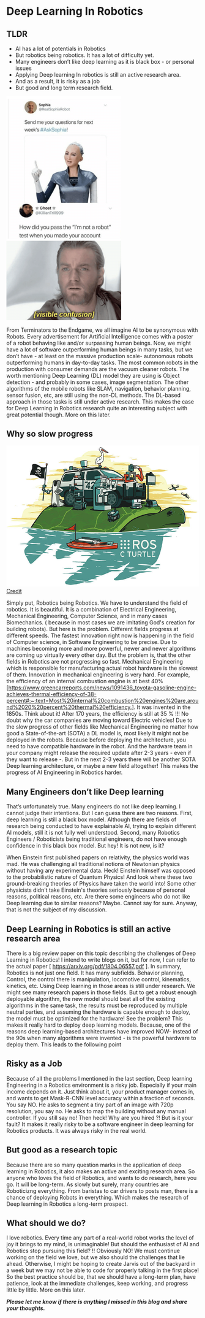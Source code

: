 # Deep Learning In Robotics

## TLDR
- AI has a lot of potentials in Robotics 
- But robotics being robotics. It has a lot of difficulty yet. 
- Many engineers don’t like deep learning as it is black box - or personal issues 
- Applying Deep learning In robotics is still an active research area. 
- And as a result, it is risky as a job 
- But good and long term research field. 


![Sofia](/images/dl_in_robotics/2_thumb_sofia.png)

From Terminators to the Endgame, we all imagine AI to be synonymous with Robots. Every advertisement for Artificial Intelligence comes with a poster of a robot behaving like and/or surpassing human beings. Now, we might have a lot of software outperforming human beings in many tasks, but we don’t have - at least on the massive production scale- autonomous robots outperforming humans in day-to-day tasks. The most common robots in the production with consumer demands are the vacuum cleaner robots. The worth mentioning Deep Learning (DL) model they are using is Object detection - and probably in some cases, image segmentation. The other algorithms of the mobile robots like SLAM, navigation, behavior planning, sensor fusion, etc, are still using the non-DL methods. The DL-based approach in those tasks is still under active research. This makes the case for Deep Learning in Robotics research quite an interesting subject with great potential though. More on this later. 
 
## Why so slow progress 

![ros_turtle](/images/dl_in_robotics/1_ros_turtle.jpg)
[Credit](https://ja.m.wikipedia.org/wiki/%E3%83%95%E3%82%A1%E3%82%A4%E3%83%AB:ROS_C_logo.jpg)
 
 
Simply put, Robotics being Robotics. We have to understand the field of robotics. It is beautiful. It is a combination of Electrical Engineering, Mechanical Engineering, Computer Science, and in many cases Biomechanics. ( because in most cases we are imitating God's creation for building robots). But here is the problem. Different fields progress at different speeds. The fastest innovation right now is happening in the field of Computer science, in Software Engineering to be precise. Due to machines becoming more and more powerful, newer and newer algorithms are coming up virtually every other day. But the problem is, that the other fields in Robotics are not progressing so fast. Mechanical Engineering which is responsible for manufacturing actual robot hardware is the slowest of them. Innovation in mechanical engineering is very hard. For example, the efficiency of an internal combustion engine is at best 40% [https://www.greencarreports.com/news/1091436_toyota-gasoline-engine-achieves-thermal-efficiency-of-38-percent#:~:text=Most%20internal%20combustion%20engines%20are,around%2020%20percent%20thermal%20efficiency.]. It was invented in the 1850s. Think about it! After 170 years, the efficiency is still at 35 % !!! No doubt why the car companies are moving toward Electric vehicles! Due to the slow progress of other fields like Mechanical Engineering no matter how good a State-of-the-art (SOTA) a DL model is, most likely it might not be deployed in the robots. Because before deploying the architecture, you need to have compatible hardware in the robot. And the hardware team in your company might release the required update after 2-3 years - even if they want to release -. But in the next 2-3 years there will be another SOTA Deep learning architecture, or maybe a new field altogether! This makes the progress of AI Engineering in Robotics harder. 
 
## Many Engineers don’t like Deep learning 
 
That’s unfortunately true. Many engineers do not like deep learning. I cannot judge their intentions. But I can guess there are two reasons. First, deep learning is still a black box model. Although there are fields of research being conducted to have explainable AI, trying to explain different AI models, still it is not fully well understood. Second, many Robotics Engineers / Roboticists being traditional engineers, do not have enough confidence in this black box model. But hey! It is not new, is it?  
 
When Einstein first published papers on relativity, the physics world was mad. He was challenging all traditional notions of Newtonian physics without having any experimental data. Heck! Einstein himself was opposed to the probabilistic nature of Quantum Physics! And look where these two ground-breaking theories of Physics have taken the world into! Some other physicists didn't take Einstein's theories seriously because of personal reasons, political reasons, etc. Are there some engineers who do not like Deep learning due to similar reasons? Maybe. Cannot say for sure. Anyway, that is not the subject of my discussion. 
 
## Deep Learning in Robotics is still an active research area 
 
There is a big review paper on this topic describing the challenges of Deep Learning in Robotics! I intend to write blogs on it, but for now, I can refer to the actual paper [ https://arxiv.org/pdf/1804.06557.pdf ]. In summary, Robotics is not just one field. It has many subfields. Behavior planning, Control, the control there is manipulation, locomotive control, kinematics, kinetics, etc. Using Deep learning in those areas is still under research. We might see many research papers in those fields. But to get a robust enough deployable algorithm, the new model should beat all of the existing algorithms in the same task, the results must be reproduced by multiple neutral parties, and assuming the hardware is capable enough to deploy, the model must be optimized for the hardware! See the problem? This makes it really hard to deploy deep learning models. Because, one of the reasons deep learning-based architectures have improved NOW- instead of the 90s when many algorithms were invented - is the powerful hardware to deploy them. This leads to the following point 
 
## Risky as a Job 
 
Because of all the problems I mentioned in the last section, Deep learning Engineering in a Robotics environment is a risky job. Especially if your main income depends on it. Just think about it, your product manager comes in, and wants to get Mask-R-CNN level accuracy within a fraction of seconds. You say NO. He asks to segment a tiny part of an image with 720p resolution, you say no. He asks to map the building without any manual controller. If you still say no! Then heck! Why are you hired ?! But is it your fault? It makes it really risky to be a software engineer in deep learning for Robotics products. It was always risky in the real world. 
  
## But good as a research topic 
 
Because there are so many question marks in the application of deep learning in Robotics, it also makes an active and exciting research area. So anyone who loves the field of Robotics, and wants to do research, here you go. It will be long-term. As slowly but surely, many countries are Roboticizng everything. From baristas to car drivers to posts man, there is a chance of deploying Robots in everything. Which makes the research of Deep learning in Robotics a long-term prospect. 
 
## What should we do? 
 
I love robotics. Every time any part of a real-world robot works the level of joy it brings to my mind, is unimaginable! But should the enthusiast of AI and Robotics stop pursuing this field? !! Obviously NO! We must continue working on the field we love, but we also should the challenges that lie ahead. Otherwise, I might be hoping to create Jarvis out of the backyard in a week but we may not be able to code for properly talking in the first place! So the best practice should be, that we should have a long-term plan, have patience, look at the immediate challenges, keep working, and progress little by little. More on this later. 
 
 
***Please let me know if there is anything I missed in this blog and share your thoughts.***
